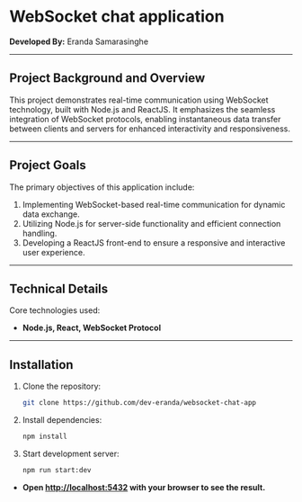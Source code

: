 # WebSocket chat application
**Developed By:** Eranda Samarasinghe  
<hr />

## Project Background and Overview  
This project demonstrates real-time communication using WebSocket technology, built with Node.js and ReactJS. It emphasizes the seamless integration of WebSocket protocols, enabling instantaneous data transfer between clients and servers for enhanced interactivity and responsiveness.  
<hr />

## Project Goals  
The primary objectives of this application include:  

1. Implementing WebSocket-based real-time communication for dynamic data exchange.  
2. Utilizing Node.js for server-side functionality and efficient connection handling.  
3. Developing a ReactJS front-end to ensure a responsive and interactive user experience.  
<hr />

## Technical Details  
Core technologies used:  

- **Node.js, React, WebSocket Protocol**  
<hr />

## Installation  
1. Clone the repository:  
   ```sh
   git clone https://github.com/dev-eranda/websocket-chat-app

2. Install dependencies:  
   ```sh
   npm install

3. Start development server:
   ```sh
   npm run start:dev 

- **Open [http://localhost:5432](http://localhost:5432) with your browser to see the result.**
